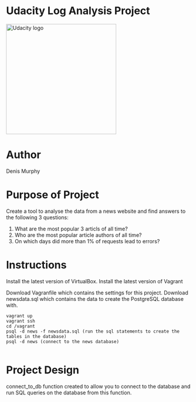 # Udacity Log Analysis Project

<a href="https://www.udacity.com/">
  <img src="https://s3-us-west-1.amazonaws.com/udacity-content/rebrand/svg/logo.min.svg" width="300" alt="Udacity logo">
</a>

# Author
Denis Murphy

# Purpose of Project

Create a tool to analyse the data from a news website and find answers to the following 3 questions:

1. What are the most popular 3 articls of all time?
2. Who are the most popular article authors of all time?
3. On which days did more than 1% of requests lead to errors?

# Instructions

Install the latest version of VirtualBox.
Install the latest version of Vagrant

Download Vagranfile which contains the settings for this project.
Download newsdata.sql which contains the data to create the PostgreSQL database with.


```
vagrant up
vagrant ssh
cd /vagrant
psql -d news -f newsdata.sql (run the sql statements to create the tables in the database)
psql -d news (connect to the news database)


```

# Project Design

connect_to_db function created to allow you to connect to the database and run SQL queries on the database from this function.
